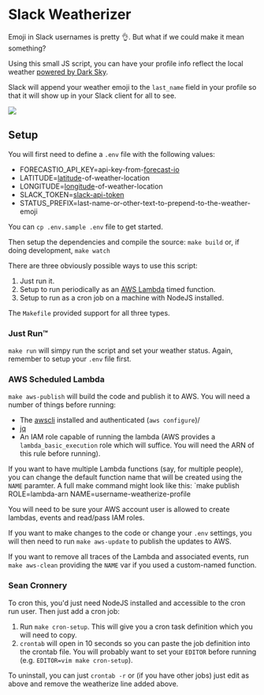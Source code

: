 # Slack Weatherizer 

Emoji in Slack usernames is pretty 👌. But what if we could make it mean something?

Using this small JS script, you can have your profile info reflect the local weather [powered by Dark Sky](https://darksky.net/poweredby/).

Slack will append your weather emoji to the `last_name` field in your profile so that it will show up in your Slack client for all to see.

![](http://drops.articulate.com/1dMyI/1lyZuyxa+)

## Setup

You will first need to define a `.env` file with the following values:
  - FORECASTIO_API_KEY=api-key-from-[forecast-io](https://developer.forecast.io/)
  - LATITUDE=[latitude][1]-of-weather-location
  - LONGITUDE=[longitude][1]-of-weather-location
  - SLACK_TOKEN=[slack-api-token](https://api.slack.com/docs/oauth-test-tokens)
  - STATUS_PREFIX=last-name-or-other-text-to-prepend-to-the-weather-emoji

You can `cp .env.sample .env` file to get started.

Then setup the dependencies and compile the source: `make build` or, if doing development, `make watch`

There are three obviously possible ways to use this script:

1. Just run it.
2. Setup to run periodically as an [AWS Lambda](https://aws.amazon.com/lambda/) timed function.
3. Setup to run as a cron job on a machine with NodeJS installed.

The `Makefile` provided support for all three types.

### Just Run™

`make run` will simpy run the script and set your weather status. Again, remember to setup your `.env` file first.

### AWS Scheduled Lambda 

`make aws-publish` will build the code and publish it to AWS. You will need a number of things before running:

- The [awscli](https://aws.amazon.com/cli/) installed and authenticated (`aws configure`)/
- [jq](https://stedolan.github.io/jq/)
- An IAM role capable of running the lambda (AWS provides a `lambda_basic_execution` role which will suffice. You will need the ARN of this rule before running).

If you want to have multiple Lambda functions (say, for multiple people), you can change the default function name that will be created using the `NAME` paramter. A full make command might look like this: `make publish ROLE=lambda-arn NAME=username-weatherize-profile

You will need to be sure your AWS account user is allowed to create lambdas, events and read/pass IAM roles.

If you want to make changes to the code or change your `.env` settings, you will then need to run `make aws-update` to publish the updates to AWS.

If you want to remove all traces of the Lambda and associated events, run `make aws-clean` providing the `NAME` var if you used a custom-named function.

### Sean Cronnery

To cron this, you'd just need NodeJS installed and accessible to the cron run user. Then just add a cron job:

1. Run `make cron-setup`. This will give you a cron task definition which you will need to copy.
2. `crontab` will open in 10 seconds so you can paste the job definition into the crontab file. You will probably want to set your `EDITOR` before running (e.g. `EDITOR=vim make cron-setup`).

To uninstall, you can just `crontab -r` or (if you have other jobs) just edit as above and remove the weatherize line added above.

[1]: http://mynasadata.larc.nasa.gov/latitudelongitude-finder/
